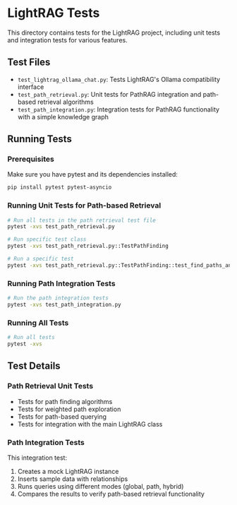 # LightRAG Tests

This directory contains tests for the LightRAG project, including unit tests and integration tests for various features.

## Test Files

- `test_lightrag_ollama_chat.py`: Tests LightRAG's Ollama compatibility interface
- `test_path_retrieval.py`: Unit tests for PathRAG integration and path-based retrieval algorithms
- `test_path_integration.py`: Integration tests for PathRAG functionality with a simple knowledge graph

## Running Tests

### Prerequisites

Make sure you have pytest and its dependencies installed:

```bash
pip install pytest pytest-asyncio
```

### Running Unit Tests for Path-based Retrieval

```bash
# Run all tests in the path retrieval test file
pytest -xvs test_path_retrieval.py

# Run specific test class
pytest -xvs test_path_retrieval.py::TestPathFinding

# Run a specific test
pytest -xvs test_path_retrieval.py::TestPathFinding::test_find_paths_and_edges
```

### Running Path Integration Tests

```bash
# Run the path integration tests
pytest -xvs test_path_integration.py
```

### Running All Tests

```bash
# Run all tests
pytest -xvs
```

## Test Details

### Path Retrieval Unit Tests

- Tests for path finding algorithms
- Tests for weighted path exploration
- Tests for path-based querying
- Tests for integration with the main LightRAG class

### Path Integration Tests  

This integration test:
1. Creates a mock LightRAG instance
2. Inserts sample data with relationships
3. Runs queries using different modes (global, path, hybrid)
4. Compares the results to verify path-based retrieval functionality